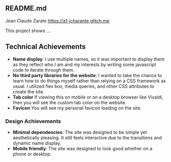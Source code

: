 README.md
---

Jean Claude Zarate
https://a1-jcharante.glitch.me

This project shows ...

## Technical Achievements
- **Name display**: I use multiple names, so it was important to display them as they reflect who I am and my interests by writing some javascript code to iterate through them.
- **No third party libraries for the website**: I wanted to take the chance to learn how to do things myself rather than relying on a CSS framework as usual. I utilized flex box, media queries, and other CSS attributes to create the site.
- **Tab color** If viewing this on mobile or on a desktop browser like Vivaldi, then you will see the custom tab color on the website.
- **Favicon** You will see my personal favicon loading on the site.

### Design Achievements
- **Minimal dependencies**: The site was designed to be simple yet aesthetically pleasing. It still feels interactive due to the transitions and dynamic name display.
- **Mobile friendly**: The site was designed to look good whether on a phone or desktop.


